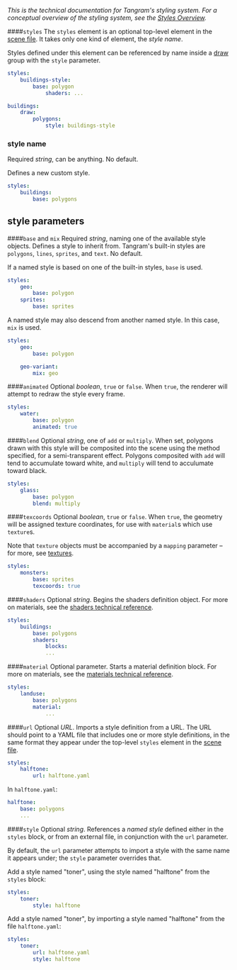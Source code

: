 *This is the technical documentation for Tangram's styling system. For a conceptual overview of the styling system, see the [Styles Overview](Styles-Overview.md).*

####`styles`
The `styles` element is an optional top-level element in the [scene file](scene-file.md). It takes only one kind of element, the _style name_.

Styles defined under this element can be referenced by name inside a [draw](draw.md) group with the `style` parameter.
```yaml
styles:
    buildings-style:
        base: polygon
            shaders: ...

buildings:
    draw:
        polygons:
            style: buildings-style
```

### style name
Required _string_, can be anything. No default.

Defines a new custom style. 
```yaml
styles:
    buildings:
        base: polygons
```
## style parameters

####`base` and `mix`
Required _string_, naming one of the available style objects. Defines a style to inherit from. Tangram's built-in styles are `polygons`, `lines`, `sprites`, and `text`. No default.

If a named style is based on one of the built-in styles, `base` is used.
```yaml
styles:
    geo:
        base: polygon
    sprites:
        base: sprites
```

A named style may also descend from another named style. In this case, `mix` is used.
```yaml
styles:
    geo:
        base: polygon

    geo-variant:
        mix: geo
```

####`animated`
Optional _boolean_, `true` or `false`. When `true`, the renderer will attempt to redraw the style every frame.
```yaml
styles:
    water:
        base: polygon
        animated: true
```

####`blend`
Optional _string_, one of `add` or `multiply`. When set, polygons drawn with this style will be composited into the scene using the method specified, for a semi-transparent effect. Polygons composited with `add` will tend to accumulate toward white, and `multiply` will tend to acculumate toward black.
```yaml
styles:
    glass:
        base: polygon
        blend: multiply
```

####`texcoords`
Optional _boolean_, `true` or `false`. When `true`, the geometry will be assigned texture coordinates, for use with `material`s which use `texture`s.

Note that `texture` objects must be accompanied by a `mapping` parameter – for more, see [textures](textures.md).
```yaml
styles:
    monsters:
        base: sprites
        texcoords: true
```

####`shaders`
Optional _string_. Begins the shaders definition object. For more on materials, see the [shaders technical reference](shaders.md).

```yaml
styles:
    buildings:
        base: polygons
        shaders:
            blocks:
            ...
```

####`material`
Optional parameter. Starts a material definition block. For more on materials, see the [materials technical reference](materials.md).

```yaml
styles:
    landuse:
        base: polygons
        material:
            ...
```

####`url`
Optional _URL_. Imports a style definition from a URL. The URL should point to a YAML file that includes one or more style definitions, in the same format they appear under the top-level `styles` element in the [scene file](scene-file.md).

```yaml
styles:
    halftone:
        url: halftone.yaml
```

In `halftone.yaml`:
```yaml
halftone:
    base: polygons
    ...
```

####`style`
Optional _string_. References a _named style_ defined either in the `styles` block, or from an external file, in conjunction with the `url` parameter.

By default, the `url` parameter attempts to import a style with the same name it appears under; the `style` parameter overrides that.

Add a style named "toner", using the style named "halftone" from the `styles` block:
```yaml
styles:
    toner:
        style: halftone
```

Add a style named "toner", by importing a style named "halftone" from the file `halftone.yaml`:
```yaml
styles:
    toner:
        url: halftone.yaml
        style: halftone
```
